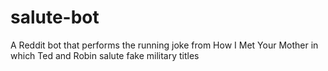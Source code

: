 # salute-bot
A Reddit bot that performs the running joke from How I Met Your Mother in which Ted and Robin salute fake military titles
